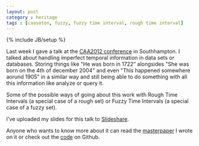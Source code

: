 ```yaml
---
layout: post
category : heritage
tags : [caasoton, fuzzy, fuzzy time interval, rough time interval]
---
```

{% include JB/setup %}

Last week I gave a talk at the [CAA2012 conference](http://caaconference.org/) in Southhampton. I talked about handling imperfect temporal information in data sets or databases. Storing things like "He was born in 1722" alongsides "She was born on the 4th of december 2004" and even "This happened somewhere aorund 1905" in a similar way and still being able to do something with all this information like analyze or query it.

Some of the possible ways of going about this work with Rough Time Intervals (a special case of a rough set) or Fuzzy Time Intervals (a special case of a fuzzy set).

I've uploaded my slides for this talk to [Slideshare](http://www.slideshare.net/koenedaele/imperfect-temporal-information-in-data-sets).

Anyone who wants to know more about it can read the [masterpaper](http://lib.ugent.be/fulltxt/RUG01/001/418/820/RUG01-001418820_2010_0001_AC.pdf) I wrote on it or check out the [code](https://github.com/koenedaele/pgFTI) on Github.
